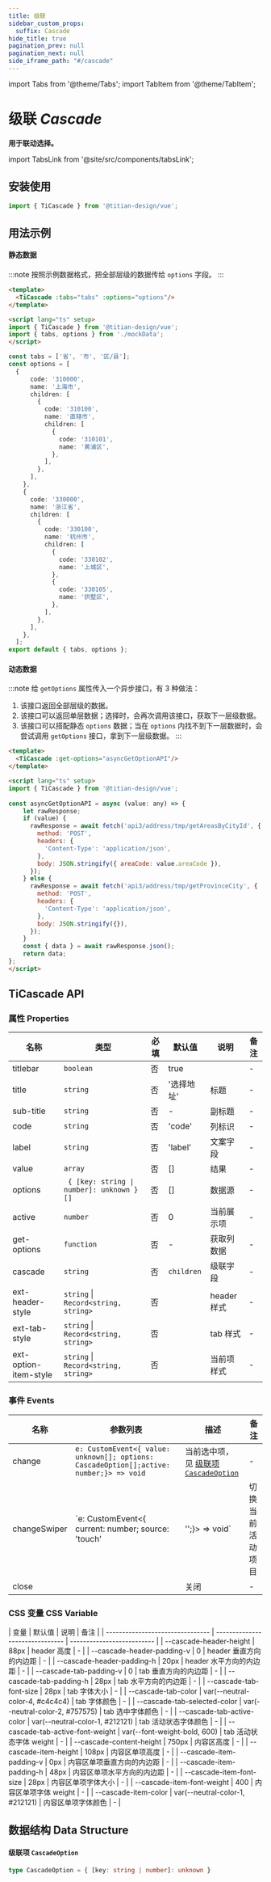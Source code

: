 ```yaml
---
title: 级联
sidebar_custom_props:
  suffix: Cascade
hide_title: true
pagination_prev: null
pagination_next: null
side_iframe_path: "#/cascade"
---
```


import Tabs from '@theme/Tabs';
import TabItem from '@theme/TabItem';


# 级联 _Cascade_

**用于联动选择。**

import TabsLink from '@site/src/components/tabsLink';

<TabsLink id="ticascade-api" />

## 安装使用

```typescript showLineNumbers
import { TiCascade } from '@titian-design/vue';
```


## 用法示例

#### 静态数据
:::note
按照示例数据格式，把全部层级的数据传给 `options` 字段。
:::

<Tabs>
  <TabItem value="vue" label="index.vue" >

```html showLineNumbers
<template>
  <TiCascade :tabs="tabs" :options="options"/>
</template>

<script lang="ts" setup>
import { TiCascade } from '@titian-design/vue';
import { tabs, options } from './mockData';
</script>
```

  </TabItem>
  <TabItem value="js" label="mockData.js">

```typescript js showLineNumbers
const tabs = ['省', '市', '区/县'];
const options = [
  {
      code: '310000',
      name: '上海市',
      children: [
        {
          code: '310100',
          name: '直辖市',
          children: [
            {
              code: '310101',
              name: '黄浦区',
            },
          ],
        },
      ],
    },
    {
      code: '330000',
      name: '浙江省',
      children: [
        {
          code: '330100',
          name: '杭州市',
          children: [
            {
              code: '330102',
              name: '上城区',
            },
            {
              code: '330105',
              name: '拱墅区',
            },
          ],
        },
      ],
    },
  ];
export default { tabs, options };
```

  </TabItem>
</Tabs>



#### 动态数据

:::note
给 `getOptions` 属性传入一个异步接口，有 3 种做法：
1. 该接口返回全部层级的数据。
2. 该接口可以返回单层数据；选择时，会再次调用该接口，获取下一层级数据。
3. 该接口可以搭配静态 `options` 数据；当在 `options` 内找不到下一层数据时，会尝试调用 `getOptions` 接口，拿到下一层级数据。
:::

```html showLineNumbers
<template>
  <TiCascade :get-options="asyncGetOptionAPI"/>
</template>

<script lang="ts" setup>
import { TiCascade } from '@titian-design/vue';
  
const asyncGetOptionAPI = async (value: any) => {
    let rawResponse;
    if (value) {
      rawResponse = await fetch('api3/address/tmp/getAreasByCityId', {
        method: 'POST',
        headers: {
          'Content-Type': 'application/json',
        },
        body: JSON.stringify({ areaCode: value.areaCode }),
      });
    } else {
      rawResponse = await fetch('api3/address/tmp/getProvinceCity', {
        method: 'POST',
        headers: {
          'Content-Type': 'application/json',
        },
        body: JSON.stringify({}),
      });
    }
    const { data } = await rawResponse.json();
    return data;
};
</script>
```

## TiCascade API

### 属性 **Properties**
| 名称               | 类型                                 | 必填 | 默认值     | 说明        | 备注 |
| ------------------ | ------------------------------------ | ---- | ---------- | ----------- | ---- |
| titlebar           | `boolean`                            | 否   | true       |             | -    |
| title              | `string`                             | 否   | '选择地址' | 标题        | -    |
| sub-title           | `string`                             | 否   | -          | 副标题      | -    |
| code               | `string`                             | 否   | 'code'     | 列标识      | -    |
| label              | `string`                             | 否   | 'label'    | 文案字段    | -    |
| value              | `array`                              | 否   | []         | 结果        | -    |
| options            | <code> { [key: string \| number]: unknown }[]  </code>                            | 否   | []       | 数据源      | -    |
| active             | `number`                             | 否   | 0          | 当前展示项  | -    |
| get-options         | `function`                           | 否   | -          | 获取列数据  | -    |
| cascade            | `string`                             | 否   | `children` | 级联字段    | -    |
| ext-header-style     | `string` \| `Record<string, string>` | 否   |            | header 样式 | -    |
| ext-tab-style        | `string` \| `Record<string, string>` | 否   |            | tab 样式    | -    |
| ext-option-item-style | `string` \| `Record<string, string>` | 否   |            | 当前项样式  | -    |


### 事件 **Events**

| 名称         | 参数列表             | 描述             | 备注 |
| ------------ | -------------------- | ---------------- | ---- |
| change       | `e: CustomEvent<{ value: unknown[]; options: CascadeOption[];active: number;}> => void` | 当前选中项，见 [级联项 `CascadeOption`](#级联项-cascadeoption)      | -    |
| changeSwiper | `e: CustomEvent<{  current: number; source: 'touch' | '';}> => void`       | 切换当前活动项目 | -    |
| close        |                      | 关闭             | -    |

### CSS 变量 **CSS Variable**

| 变量                             | 默认值                          | 说明                       | 备注 |
| -------------------------------- | ------------------------------- | -------------------------- |
| --cascade-header-height          | 88px                            | header 高度                | -    |
| --cascade-header-padding-v       | 0                               | header 垂直方向的内边距    | -    |
| --cascade-header-padding-h       | 20px                            | header 水平方向的内边距    | -    |
| --cascade-tab-padding-v          | 0                               | tab 垂直方向的内边距       | -    |
| --cascade-tab-padding-h          | 28px                            | tab 水平方向的内边距       | -    |
| --cascade-tab-font-size          | 28px                            | tab 字体大小               | -    |
| --cascade-tab-color              | var(--neutral-color-4, #c4c4c4) | tab 字体颜色               | -    |
| --cascade-tab-selected-color     | var(--neutral-color-2, #757575) | tab 选中字体颜色           | -    |
| --cascade-tab-active-color       | var(--neutral-color-1, #212121) | tab 活动状态字体颜色       | -    |
| --cascade-tab-active-font-weight | var(--font-weight-bold, 600)    | tab 活动状态字体 weight    | -    |
| --cascade-content-height         | 750px                           | 内容区高度                 | -    |
| --cascade-item-height            | 108px                           | 内容区单项高度             | -    |
| --cascade-item-padding-v         | 0px                             | 内容区单项垂直方向的内边距 | -    |
| --cascade-item-padding-h         | 48px                            | 内容区单项水平方向的内边距 | -    |
| --cascade-item-font-size         | 28px                            | 内容区单项字体大小         | -    |
| --cascade-item-font-weight       | 400                             | 内容区单项字体 weight      | -    |
| --cascade-item-color             | var(--neutral-color-1, #212121) | 内容区单项字体颜色         | -    |


## 数据结构 **Data Structure**

#### 级联项 `CascadeOption`
```ts
type CascadeOption = { [key: string | number]: unknown }
```